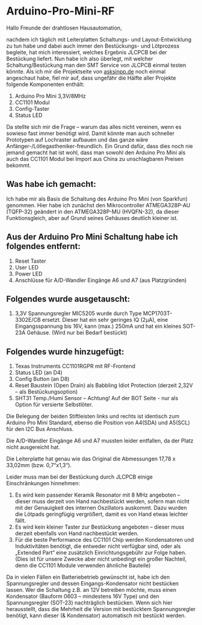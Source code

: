 # Arduino-Pro-Mini-RF

Hallo Freunde der drahtlosen Hausautomation,

nachdem ich täglich mit Leiterplatten Schaltungs- und Layout-Entwicklung zu tun habe und dabei auch immer den Bestückungs- und Lötprozess begleite, hat mich interessiert, welches Ergebnis JLCPCB bei der Bestückung liefert.
Nun habe ich also überlegt, mit welcher Schaltung/Bestückung man den SMT Service von JLCPCB einmal testen könnte.
Als ich mir die Projektseite von [asksinpp.de](https://asksinpp.de/Projekte/) noch einmal angeschaut habe, fiel mir auf, dass ungefähr die Hälfte aller Projekte folgende Komponenten enthält:

1.	Arduino Pro Mini 3,3V/8MHz
2.	CC1101 Modul
3.	Config-Taster
4.	Status LED

Da stellte sich mir die Frage – warum das alles nicht vereinen, wenn es sowieso fast immer benötigt wird. Damit könnte man auch schneller Prototypen auf Lochraster aufbauen und das ganze wäre Anfänger-/Lötlegastheniker-freundlich.
Ein Grund dafür, dass dies noch nie jemand gemacht hat ist wohl, dass man sowohl den Arduino Pro Mini als auch das CC1101 Modul bei Import aus China zu unschlagbaren Preisen bekommt.

## Was habe ich gemacht:

Ich habe mir als Basis die Schaltung des Arduino Pro Mini (von Sparkfun) genommen.
Hier habe ich zunächst den Mikrocontroller ATMEGA328P-AU (TQFP-32) geändert in den ATMEGA328P-MU (HVQFN-32), da dieser Funktionsgleich, aber auf Grund seines Gehäuses deutlich kleiner ist.

## Aus der Arduino Pro Mini Schaltung habe ich folgendes entfernt:

1.	Reset Taster
2.	User LED
3.	Power LED
4.	Anschlüsse für A/D-Wandler Eingänge A6 und A7 (aus Platzgründen)

## Folgendes wurde ausgetauscht:

1.	3,3V Spannungsregler MIC5205 wurde durch Type MCP1703T-3302E/CB
ersetzt. Dieser hat ein sehr geringes IQ (2µA), eine Eingangsspannung bis 16V, kann (max.) 250mA und hat ein kleines SOT-23A Gehäuse. (Wird nur bei Bedarf bestückt)

## Folgendes wurde hinzugefügt:

1.	Texas Instruments CC1101RGPR mit RF-Frontend
2.	Status LED (an D4)
3.	Config Button (an D8)
4.	Reset Baustein (Open Drain) als Babbling Idiot Protection (derzeit 2,32V – als Bestückungsoption)
5.	SHT31 Temp./Humi Sensor – Achtung! Auf der BOT Seite - nur als Option für versierte Selbstlöter.


Die Belegung der beiden Stiftleisten links und rechts ist identisch zum Arduino Pro Mini Standard, ebenso die Position von A4(SDA) und A5(SCL) für den I2C Bus Anschluss.

Die A/D-Wandler Eingänge A6 und A7 mussten leider entfallen, da der Platz nicht ausgereicht hat.

Die Leiterplatte hat genau wie das Original die Abmessungen 17,78 x 33,02mm (bzw. 0,7“x1,3“).

Leider muss man bei der Bestückung durch JLCPCB einige Einschränkungen hinnehmen:

1.	Es wird kein passender Keramik Resonator mit 8 MHz angeboten – dieser muss derzeit von Hand nachbestückt werden, sofern man nicht mit der Genauigkeit des internen Oszillators auskommt. Dazu wurden die Lötpads geringfügig vergrößert, damit es von Hand etwas leichter fällt.
2.	Es wird kein kleiner Taster zur Bestückung angeboten – dieser muss derzeit ebenfalls von Hand nachbestückt werden.
3.	Für die beste Performance des CC1101 Chip werden Kondensatoren und Induktivitäten benötigt, die entweder nicht verfügbar sind, oder als „Extended Part“ eine zusätzlich Einrichtungsgebühr zur Folge haben. (Dies ist für unsere Zwecke aber nicht unbedingt ein großer Nachteil, denn die CC1101 Module verwenden ähnliche Bauteile)


Da in vielen Fällen ein Batteriebetrieb gewünscht ist, habe ich den Spannungsregler und dessen Eingangs-Kondensator nicht bestücken lassen.
Wer die Schaltung z.B. an 12V betreiben möchte, muss einen Kondensator (Bauform 0603 – mindestens 16V Type) und den Spannungsregler (SOT-23) nachträglich bestücken.
Wenn sich hier herausstellt, dass die Mehrheit die Version mit bestücktem Spannungsregler benötigt, kann dieser (& Kondensator) automatisch mit bestückt werden.
